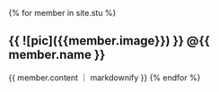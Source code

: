 {% for member in site.stu %}
  <h2> {{ ![pic]({{member.image}}) }} @{{ member.name }}</h2>
   {{ member.content ｜ markdownify }} 
{% endfor %}

